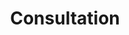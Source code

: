 ---
slug: consultation
title: Consultation
price: 10
excerpt: Un conseiller RDC Études vous orientera pour la suite de vos démarches. 
rank: 4
assistanceFormServiceChoiceLabel: Je veux parler à un conseiller RDC Études qui m’orientera pour la suite de mes démarches.
assistanceFormConfirmationTitle: 🎉 Demande de consultation bien reçue 🎉
assistanceFormConfirmationFirstParagraph: Votre demande de consultation a été reçue par notre équipe. Un membre de l’équipe vous contactera dans un délai de trois jours ouvrables pour vous expliquer comment procéder au paiement de frais de consultation. Nous vous remercions pour la confiance que vous nous accordez.
---